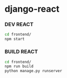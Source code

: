 # django-react

### DEV REACT

```sh
cd frontend/
npm start
```

### BUILD REACT

```sh
cd frontend/
npm run build
python manage.py runserver

```

